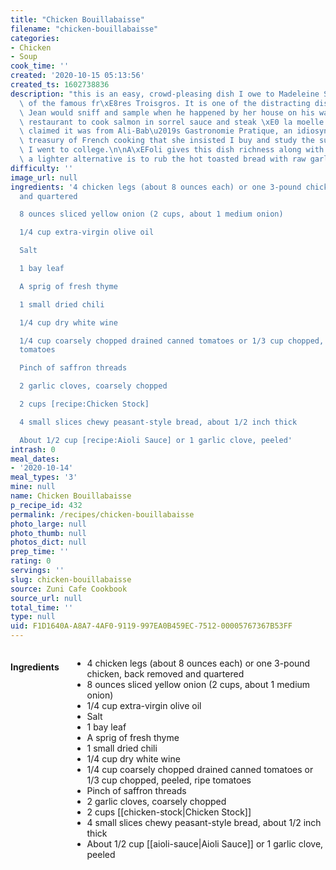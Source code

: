 ```yaml
---
title: "Chicken Bouillabaisse"
filename: "chicken-bouillabaisse"
categories:
- Chicken
- Soup
cook_time: ''
created: '2020-10-15 05:13:56'
created_ts: 1602738836
description: "this is an easy, crowd-pleasing dish I owe to Madeleine Serraille, sister\
  \ of the famous fr\xE8res Troisgros. It is one of the distracting dishes her brother\
  \ Jean would sniff and sample when he happened by her house on his way back to the\
  \ restaurant to cook salmon in sorrel sauce and steak \xE0 la moelle. Madeleine\
  \ claimed it was from Ali-Bab\u2019s Gastronomie Pratique, an idiosyncratic elevenpound\
  \ treasury of French cooking that she insisted I buy and study the summer before\
  \ I went to college.\n\nA\xEFoli gives this dish richness along with a jolt of garlic;\
  \ a lighter alternative is to rub the hot toasted bread with raw garlic.\n"
difficulty: ''
image_url: null
ingredients: '4 chicken legs (about 8 ounces each) or one 3-pound chicken, back removed
  and quartered

  8 ounces sliced yellow onion (2 cups, about 1 medium onion)

  1/4 cup extra-virgin olive oil

  Salt

  1 bay leaf

  A sprig of fresh thyme

  1 small dried chili

  1/4 cup dry white wine

  1/4 cup coarsely chopped drained canned tomatoes or 1/3 cup chopped, peeled, ripe
  tomatoes

  Pinch of saffron threads

  2 garlic cloves, coarsely chopped

  2 cups [recipe:Chicken Stock]

  4 small slices chewy peasant-style bread, about 1/2 inch thick

  About 1/2 cup [recipe:Aioli Sauce] or 1 garlic clove, peeled'
intrash: 0
meal_dates:
- '2020-10-14'
meal_types: '3'
mine: null
name: Chicken Bouillabaisse
p_recipe_id: 432
permalink: /recipes/chicken-bouillabaisse
photo_large: null
photo_thumb: null
photos_dict: null
prep_time: ''
rating: 0
servings: ''
slug: chicken-bouillabaisse
source: Zuni Cafe Cookbook
source_url: null
total_time: ''
type: null
uid: F1D1640A-A8A7-4AF0-9119-997EA0B459EC-7512-00005767367B53FF
---
```

<div class="large-8 medium-7 columns" id="writeup">	</div><!-- #writeup -->
</div><!-- #row-one -->
<div class="row" id="row-two">	<div class="medium-4 small-5 columns" id="ingredients"><h4>Ingredients</h4><div class="box box-ingredients content"><ul>
<li>4 chicken legs (about 8 ounces each) or one 3-pound chicken, back removed and quartered</li>
<li>8 ounces sliced yellow onion (2 cups, about 1 medium onion)</li>
<li>1/4 cup extra-virgin olive oil</li>
<li>Salt</li>
<li>1 bay leaf</li>
<li>A sprig of fresh thyme</li>
<li>1 small dried chili</li>
<li>1/4 cup dry white wine</li>
<li>1/4 cup coarsely chopped drained canned tomatoes or 1/3 cup chopped, peeled, ripe tomatoes</li>
<li>Pinch of saffron threads</li>
<li>2 garlic cloves, coarsely chopped</li>
<li>2 cups [[chicken-stock|Chicken Stock]]</li>
<li>4 small slices chewy peasant-style bread, about 1/2 inch thick</li>
<li>About 1/2 cup [[aioli-sauce|Aioli Sauce]] or 1 garlic clove, peeled</li>
</ul>
</div>	</div>	<div class="medium-6 small-7 columns" id="directions">	</div>